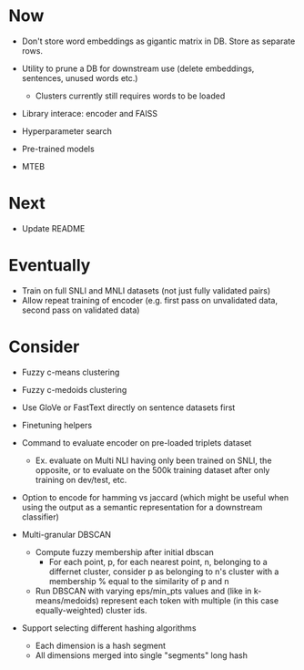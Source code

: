 # Now

- Don't store word embeddings as gigantic matrix in DB. Store as separate rows.
- Utility to prune a DB for downstream use (delete embeddings, sentences, unused
  words etc.)
    - Clusters currently still requires words to be loaded

- Library interace: encoder and FAISS
- Hyperparameter search
- Pre-trained models
- MTEB

# Next

- Update README

# Eventually

- Train on full SNLI and MNLI datasets (not just fully validated pairs)
- Allow repeat training of encoder (e.g. first pass on unvalidated data, second
  pass on validated data)

# Consider

- Fuzzy c-means clustering
- Fuzzy c-medoids clustering

- Use GloVe or FastText directly on sentence datasets first
- Finetuning helpers

- Command to evaluate encoder on pre-loaded triplets dataset
    - Ex. evaluate on Multi NLI having only been trained on SNLI, the opposite,
      or to evaluate on the 500k training dataset after only training on
      dev/test, etc.

- Option to encode for hamming vs jaccard (which might be useful when using the
  output as a semantic representation for a downstream classifier)

- Multi-granular DBSCAN
    - Compute fuzzy membership after initial dbscan
        - For each point, p, for each nearest point, n, belonging to a differnet
          cluster, consider p as belonging to n's cluster with a membership %
          equal to the similarity of p and n
    - Run DBSCAN with varying eps/min_pts values and (like in k-means/medoids)
      represent each token with multiple (in this case equally-weighted) cluster
      ids.

- Support selecting different hashing algorithms
    - Each dimension is a hash segment
    - All dimensions merged into single "segments" long hash
